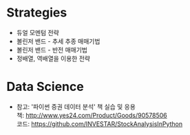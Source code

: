# Strategies
* 듀얼 모멘텀 전략
* 볼린저 밴드 - 추세 추종 매매기법
* 볼린저 밴드 - 반전 매매기법
* 정배열, 역배열을 이용한 전략

# Data Science





* 참고: '파이썬 증권 데이터 분석' 책 실습 및 응용<br>
책: http://www.yes24.com/Product/Goods/90578506 <br>
코드: https://github.com/INVESTAR/StockAnalysisInPython


